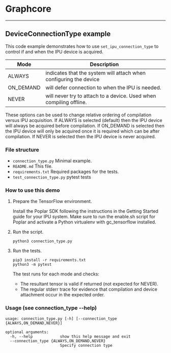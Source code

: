 # Graphcore
---
## DeviceConnectionType example

This code example demonstrates how to use `set_ipu_connection_type` to control if and when the IPU device is acquired.

|Mode          |Description                                                          |
|--------------|---------------------------------------------------------------------|
|ALWAYS        | indicates that the system will attach when configuring the device   |
|ON_DEMAND     | will defer connection to when the IPU is needed.                    |
|NEVER         | will never try to attach to a device. Used when compiling offline.  |

These options can be used to change relative ordering of compilation versus IPU acquisition.
If ALWAYS is selected (default) then the IPU device will always be acquired before compilation.
If ON_DEMAND is selected then the IPU device will only be acquired once it is required which can be after compilation.
If NEVER is selected then the IPU device is never acquired.

### File structure

* `connection_type.py` Minimal example.
* `README.md` This file.
* `requirements.txt` Required packages for the tests.
* `test_connection_type.py` pytest tests

### How to use this demo

1) Prepare the TensorFlow environment.

   Install the Poplar SDK following the instructions in the Getting Started guide for your IPU system.
   Make sure to run the enable.sh script for Poplar and activate a Python virtualenv with gc_tensorflow installed.

2) Run the script.

   ```
   python3 connection_type.py
   ```

3) Run the tests.

   ```
   pip3 install -r requirements.txt
   python3 -m pytest
   ```

   The test runs for each mode and checks:
    * The resultant tensor is valid if returned (not expected for NEVER).
    * The regular stderr trace for evidence that compilation and device attachment occur in the expected order.

### Usage (see connection_type --help)

```
usage: connection_type.py [-h] [--connection_type {ALWAYS,ON_DEMAND,NEVER}]

optional arguments:
  -h, --help            show this help message and exit
  --connection_type {ALWAYS,ON_DEMAND,NEVER}
                        Specify connection type
```
